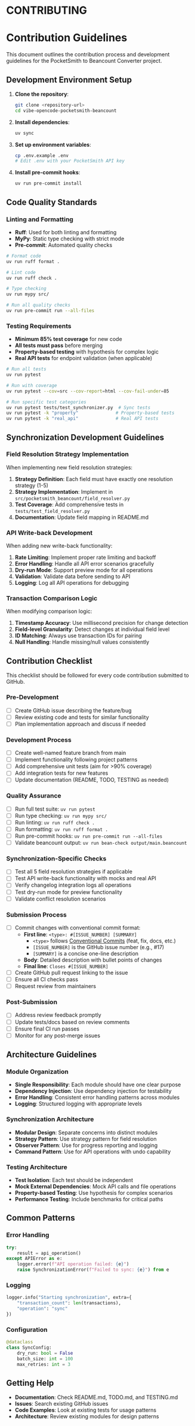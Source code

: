 # CONTRIBUTING

# Contribution Guidelines

This document outlines the contribution process and development guidelines for the PocketSmith to Beancount Converter project.

## Development Environment Setup

1. **Clone the repository**:
   ```bash
   git clone <repository-url>
   cd vibe-opencode-pocketsmith-beancount
   ```

2. **Install dependencies**:
   ```bash
   uv sync
   ```

3. **Set up environment variables**:
   ```bash
   cp .env.example .env
   # Edit .env with your PocketSmith API key
   ```

4. **Install pre-commit hooks**:
   ```bash
   uv run pre-commit install
   ```

## Code Quality Standards

### Linting and Formatting
- **Ruff**: Used for both linting and formatting
- **MyPy**: Static type checking with strict mode
- **Pre-commit**: Automated quality checks

```bash
# Format code
uv run ruff format .

# Lint code
uv run ruff check .

# Type checking
uv run mypy src/

# Run all quality checks
uv run pre-commit run --all-files
```

### Testing Requirements
- **Minimum 85% test coverage** for new code
- **All tests must pass** before merging
- **Property-based testing** with hypothesis for complex logic
- **Real API tests** for endpoint validation (when applicable)

```bash
# Run all tests
uv run pytest

# Run with coverage
uv run pytest --cov=src --cov-report=html --cov-fail-under=85

# Run specific test categories
uv run pytest tests/test_synchronizer.py  # Sync tests
uv run pytest -k "property"              # Property-based tests
uv run pytest -k "real_api"              # Real API tests
```

## Synchronization Development Guidelines

### Field Resolution Strategy Implementation

When implementing new field resolution strategies:

1. **Strategy Definition**: Each field must have exactly one resolution strategy (1-5)
2. **Strategy Implementation**: Implement in `src/pocketsmith_beancount/field_resolver.py`
3. **Test Coverage**: Add comprehensive tests in `tests/test_field_resolver.py`
4. **Documentation**: Update field mapping in README.md

### API Write-back Development

When adding new write-back functionality:

1. **Rate Limiting**: Implement proper rate limiting and backoff
2. **Error Handling**: Handle all API error scenarios gracefully
3. **Dry-run Mode**: Support preview mode for all operations
4. **Validation**: Validate data before sending to API
5. **Logging**: Log all API operations for debugging

### Transaction Comparison Logic

When modifying comparison logic:

1. **Timestamp Accuracy**: Use millisecond precision for change detection
2. **Field-level Granularity**: Detect changes at individual field level
3. **ID Matching**: Always use transaction IDs for pairing
4. **Null Handling**: Handle missing/null values consistently

## Contribution Checklist

This checklist should be followed for every code contribution submitted to GitHub.

### Pre-Development
- [ ] Create GitHub issue describing the feature/bug
- [ ] Review existing code and tests for similar functionality
- [ ] Plan implementation approach and discuss if needed

### Development Process
- [ ] Create well-named feature branch from main
- [ ] Implement functionality following project patterns
- [ ] Add comprehensive unit tests (aim for >90% coverage)
- [ ] Add integration tests for new features
- [ ] Update documentation (README, TODO, TESTING as needed)

### Quality Assurance
- [ ] Run full test suite: `uv run pytest`
- [ ] Run type checking: `uv run mypy src/`
- [ ] Run linting: `uv run ruff check .`
- [ ] Run formatting: `uv run ruff format .`
- [ ] Run pre-commit hooks: `uv run pre-commit run --all-files`
- [ ] Validate beancount output: `uv run bean-check output/main.beancount`

### Synchronization-Specific Checks
- [ ] Test all 5 field resolution strategies if applicable
- [ ] Test API write-back functionality with mocks and real API
- [ ] Verify changelog integration logs all operations
- [ ] Test dry-run mode for preview functionality
- [ ] Validate conflict resolution scenarios

### Submission Process
- [ ] Commit changes with conventional commit format:
  - **First line**: `<type>: #[ISSUE_NUMBER] [SUMMARY]`
    - `<type>` follows [Conventional Commits](https://www.conventionalcommits.org) (feat, fix, docs, etc.)
    - `[ISSUE_NUMBER]` is the GitHub issue number (e.g., #17)
    - `[SUMMARY]` is a concise one-line description
  - **Body**: Detailed description with bullet points of changes
  - **Final line**: `Closes #[ISSUE_NUMBER]`
- [ ] Create GitHub pull request linking to the issue
- [ ] Ensure all CI checks pass
- [ ] Request review from maintainers

### Post-Submission
- [ ] Address review feedback promptly
- [ ] Update tests/docs based on review comments
- [ ] Ensure final CI run passes
- [ ] Monitor for any post-merge issues

## Architecture Guidelines

### Module Organization
- **Single Responsibility**: Each module should have one clear purpose
- **Dependency Injection**: Use dependency injection for testability
- **Error Handling**: Consistent error handling patterns across modules
- **Logging**: Structured logging with appropriate levels

### Synchronization Architecture
- **Modular Design**: Separate concerns into distinct modules
- **Strategy Pattern**: Use strategy pattern for field resolution
- **Observer Pattern**: Use for progress reporting and logging
- **Command Pattern**: Use for API operations with undo capability

### Testing Architecture
- **Test Isolation**: Each test should be independent
- **Mock External Dependencies**: Mock API calls and file operations
- **Property-based Testing**: Use hypothesis for complex scenarios
- **Performance Testing**: Include benchmarks for critical paths

## Common Patterns

### Error Handling
```python
try:
    result = api_operation()
except APIError as e:
    logger.error(f"API operation failed: {e}")
    raise SynchronizationError(f"Failed to sync: {e}") from e
```

### Logging
```python
logger.info("Starting synchronization", extra={
    "transaction_count": len(transactions),
    "operation": "sync"
})
```

### Configuration
```python
@dataclass
class SyncConfig:
    dry_run: bool = False
    batch_size: int = 100
    max_retries: int = 3
```

## Getting Help

- **Documentation**: Check README.md, TODO.md, and TESTING.md
- **Issues**: Search existing GitHub issues
- **Code Examples**: Look at existing tests for usage patterns
- **Architecture**: Review existing modules for design patterns
